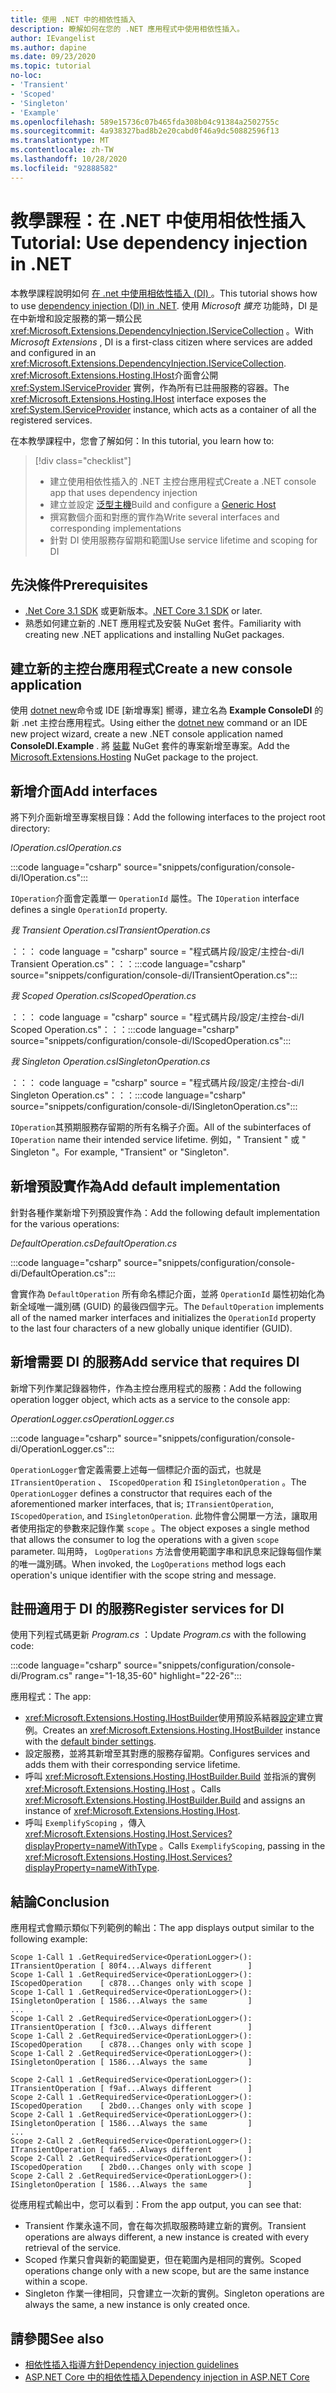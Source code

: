 ```yaml
---
title: 使用 .NET 中的相依性插入
description: 瞭解如何在您的 .NET 應用程式中使用相依性插入。
author: IEvangelist
ms.author: dapine
ms.date: 09/23/2020
ms.topic: tutorial
no-loc:
- 'Transient'
- 'Scoped'
- 'Singleton'
- 'Example'
ms.openlocfilehash: 589e15736c07b465fda308b04c91384a2502755c
ms.sourcegitcommit: 4a938327bad8b2e20cabd0f46a9dc50882596f13
ms.translationtype: MT
ms.contentlocale: zh-TW
ms.lasthandoff: 10/28/2020
ms.locfileid: "92888582"
---
```

# <a name="tutorial-use-dependency-injection-in-net"></a><span data-ttu-id="7cae4-103">教學課程：在 .NET 中使用相依性插入</span><span class="sxs-lookup"><span data-stu-id="7cae4-103">Tutorial: Use dependency injection in .NET</span></span>

<span data-ttu-id="7cae4-104">本教學課程說明如何 [在 .net 中使用相依性插入 (DI) ](dependency-injection.md)。</span><span class="sxs-lookup"><span data-stu-id="7cae4-104">This tutorial shows how to use [dependency injection (DI) in .NET](dependency-injection.md).</span></span> <span data-ttu-id="7cae4-105">使用 *Microsoft 擴充* 功能時，DI 是在中新增和設定服務的第一類公民 <xref:Microsoft.Extensions.DependencyInjection.IServiceCollection> 。</span><span class="sxs-lookup"><span data-stu-id="7cae4-105">With *Microsoft Extensions* , DI is a first-class citizen where services are added and configured in an <xref:Microsoft.Extensions.DependencyInjection.IServiceCollection>.</span></span> <span data-ttu-id="7cae4-106"><xref:Microsoft.Extensions.Hosting.IHost>介面會公開 <xref:System.IServiceProvider> 實例，作為所有已註冊服務的容器。</span><span class="sxs-lookup"><span data-stu-id="7cae4-106">The <xref:Microsoft.Extensions.Hosting.IHost> interface exposes the <xref:System.IServiceProvider> instance, which acts as a container of all the registered services.</span></span>

<span data-ttu-id="7cae4-107">在本教學課程中，您會了解如何：</span><span class="sxs-lookup"><span data-stu-id="7cae4-107">In this tutorial, you learn how to:</span></span>

> [!div class="checklist"]
>
> - <span data-ttu-id="7cae4-108">建立使用相依性插入的 .NET 主控台應用程式</span><span class="sxs-lookup"><span data-stu-id="7cae4-108">Create a .NET console app that uses dependency injection</span></span>
> - <span data-ttu-id="7cae4-109">建立並設定 [泛型主機](generic-host.md)</span><span class="sxs-lookup"><span data-stu-id="7cae4-109">Build and configure a [Generic Host](generic-host.md)</span></span>
> - <span data-ttu-id="7cae4-110">撰寫數個介面和對應的實作為</span><span class="sxs-lookup"><span data-stu-id="7cae4-110">Write several interfaces and corresponding implementations</span></span>
> - <span data-ttu-id="7cae4-111">針對 DI 使用服務存留期和範圍</span><span class="sxs-lookup"><span data-stu-id="7cae4-111">Use service lifetime and scoping for DI</span></span>

## <a name="prerequisites"></a><span data-ttu-id="7cae4-112">先決條件</span><span class="sxs-lookup"><span data-stu-id="7cae4-112">Prerequisites</span></span>

- <span data-ttu-id="7cae4-113">[.Net Core 3.1 SDK](https://dotnet.microsoft.com/download/dotnet-core) 或更新版本。</span><span class="sxs-lookup"><span data-stu-id="7cae4-113">[.NET Core 3.1 SDK](https://dotnet.microsoft.com/download/dotnet-core) or later.</span></span>
- <span data-ttu-id="7cae4-114">熟悉如何建立新的 .NET 應用程式及安裝 NuGet 套件。</span><span class="sxs-lookup"><span data-stu-id="7cae4-114">Familiarity with creating new .NET applications and installing NuGet packages.</span></span>

## <a name="create-a-new-console-application"></a><span data-ttu-id="7cae4-115">建立新的主控台應用程式</span><span class="sxs-lookup"><span data-stu-id="7cae4-115">Create a new console application</span></span>

<span data-ttu-id="7cae4-116">使用 [dotnet new](../tools/dotnet-new.md)命令或 IDE [新增專案] 嚮導，建立名為 **Example ConsoleDI** 的新 .net 主控台應用程式。</span><span class="sxs-lookup"><span data-stu-id="7cae4-116">Using either the [dotnet new](../tools/dotnet-new.md) command or an IDE new project wizard, create a new .NET console application named **ConsoleDI.Example** .</span></span> <span data-ttu-id="7cae4-117">將 [裝載](https://www.nuget.org/packages/Microsoft.Extensions.Hosting) NuGet 套件的專案新增至專案。</span><span class="sxs-lookup"><span data-stu-id="7cae4-117">Add the [Microsoft.Extensions.Hosting](https://www.nuget.org/packages/Microsoft.Extensions.Hosting) NuGet package to the project.</span></span>

## <a name="add-interfaces"></a><span data-ttu-id="7cae4-118">新增介面</span><span class="sxs-lookup"><span data-stu-id="7cae4-118">Add interfaces</span></span>

<span data-ttu-id="7cae4-119">將下列介面新增至專案根目錄：</span><span class="sxs-lookup"><span data-stu-id="7cae4-119">Add the following interfaces to the project root directory:</span></span>

<span data-ttu-id="7cae4-120">*IOperation.cs*</span><span class="sxs-lookup"><span data-stu-id="7cae4-120">*IOperation.cs*</span></span>

:::code language="csharp" source="snippets/configuration/console-di/IOperation.cs":::

<span data-ttu-id="7cae4-121">`IOperation`介面會定義單一 `OperationId` 屬性。</span><span class="sxs-lookup"><span data-stu-id="7cae4-121">The `IOperation` interface defines a single `OperationId` property.</span></span>

<span data-ttu-id="7cae4-122">*我 Transient Operation.cs*</span><span class="sxs-lookup"><span data-stu-id="7cae4-122">*ITransientOperation.cs*</span></span>

<span data-ttu-id="7cae4-123">：：： code language = "csharp" source = "程式碼片段/設定/主控台-di/I Transient Operation.cs"：：：</span><span class="sxs-lookup"><span data-stu-id="7cae4-123">:::code language="csharp" source="snippets/configuration/console-di/ITransientOperation.cs":::</span></span>

<span data-ttu-id="7cae4-124">*我 Scoped Operation.cs*</span><span class="sxs-lookup"><span data-stu-id="7cae4-124">*IScopedOperation.cs*</span></span>

<span data-ttu-id="7cae4-125">：：： code language = "csharp" source = "程式碼片段/設定/主控台-di/I Scoped Operation.cs"：：：</span><span class="sxs-lookup"><span data-stu-id="7cae4-125">:::code language="csharp" source="snippets/configuration/console-di/IScopedOperation.cs":::</span></span>

<span data-ttu-id="7cae4-126">*我 Singleton Operation.cs*</span><span class="sxs-lookup"><span data-stu-id="7cae4-126">*ISingletonOperation.cs*</span></span>

<span data-ttu-id="7cae4-127">：：： code language = "csharp" source = "程式碼片段/設定/主控台-di/I Singleton Operation.cs"：：：</span><span class="sxs-lookup"><span data-stu-id="7cae4-127">:::code language="csharp" source="snippets/configuration/console-di/ISingletonOperation.cs":::</span></span>

<span data-ttu-id="7cae4-128">`IOperation`其預期服務存留期的所有名稱子介面。</span><span class="sxs-lookup"><span data-stu-id="7cae4-128">All of the subinterfaces of `IOperation` name their intended service lifetime.</span></span> <span data-ttu-id="7cae4-129">例如，" Transient " 或 " Singleton "。</span><span class="sxs-lookup"><span data-stu-id="7cae4-129">For example, "Transient" or "Singleton".</span></span>

## <a name="add-default-implementation"></a><span data-ttu-id="7cae4-130">新增預設實作為</span><span class="sxs-lookup"><span data-stu-id="7cae4-130">Add default implementation</span></span>

<span data-ttu-id="7cae4-131">針對各種作業新增下列預設實作為：</span><span class="sxs-lookup"><span data-stu-id="7cae4-131">Add the following default implementation for the various operations:</span></span>

<span data-ttu-id="7cae4-132">*DefaultOperation.cs*</span><span class="sxs-lookup"><span data-stu-id="7cae4-132">*DefaultOperation.cs*</span></span>

:::code language="csharp" source="snippets/configuration/console-di/DefaultOperation.cs":::

<span data-ttu-id="7cae4-133">會實作為 `DefaultOperation` 所有命名標記介面，並將 `OperationId` 屬性初始化為新全域唯一識別碼 (GUID) 的最後四個字元。</span><span class="sxs-lookup"><span data-stu-id="7cae4-133">The `DefaultOperation` implements all of the named marker interfaces and initializes the `OperationId` property to the last four characters of a new globally unique identifier (GUID).</span></span>

## <a name="add-service-that-requires-di"></a><span data-ttu-id="7cae4-134">新增需要 DI 的服務</span><span class="sxs-lookup"><span data-stu-id="7cae4-134">Add service that requires DI</span></span>

<span data-ttu-id="7cae4-135">新增下列作業記錄器物件，作為主控台應用程式的服務：</span><span class="sxs-lookup"><span data-stu-id="7cae4-135">Add the following operation logger object, which acts as a service to the console app:</span></span>

<span data-ttu-id="7cae4-136">*OperationLogger.cs*</span><span class="sxs-lookup"><span data-stu-id="7cae4-136">*OperationLogger.cs*</span></span>

:::code language="csharp" source="snippets/configuration/console-di/OperationLogger.cs":::

<span data-ttu-id="7cae4-137">`OperationLogger`會定義需要上述每一個標記介面的函式，也就是 `ITransientOperation` 、 `IScopedOperation` 和 `ISingletonOperation` 。</span><span class="sxs-lookup"><span data-stu-id="7cae4-137">The `OperationLogger` defines a constructor that requires each of the aforementioned marker interfaces, that is; `ITransientOperation`, `IScopedOperation`, and `ISingletonOperation`.</span></span> <span data-ttu-id="7cae4-138">此物件會公開單一方法，讓取用者使用指定的參數來記錄作業 `scope` 。</span><span class="sxs-lookup"><span data-stu-id="7cae4-138">The object exposes a single method that allows the consumer to log the operations with a given `scope` parameter.</span></span> <span data-ttu-id="7cae4-139">叫用時， `LogOperations` 方法會使用範圍字串和訊息來記錄每個作業的唯一識別碼。</span><span class="sxs-lookup"><span data-stu-id="7cae4-139">When invoked, the `LogOperations` method logs each operation's unique identifier with the scope string and message.</span></span>

## <a name="register-services-for-di"></a><span data-ttu-id="7cae4-140">註冊適用于 DI 的服務</span><span class="sxs-lookup"><span data-stu-id="7cae4-140">Register services for DI</span></span>

<span data-ttu-id="7cae4-141">使用下列程式碼更新 *Program.cs* ：</span><span class="sxs-lookup"><span data-stu-id="7cae4-141">Update *Program.cs* with the following code:</span></span>

:::code language="csharp" source="snippets/configuration/console-di/Program.cs" range="1-18,35-60" highlight="22-26":::

<span data-ttu-id="7cae4-142">應用程式：</span><span class="sxs-lookup"><span data-stu-id="7cae4-142">The app:</span></span>

- <span data-ttu-id="7cae4-143"><xref:Microsoft.Extensions.Hosting.IHostBuilder>使用預設系結器[設定](generic-host.md#default-builder-settings)建立實例。</span><span class="sxs-lookup"><span data-stu-id="7cae4-143">Creates an <xref:Microsoft.Extensions.Hosting.IHostBuilder> instance with the [default binder settings](generic-host.md#default-builder-settings).</span></span>
- <span data-ttu-id="7cae4-144">設定服務，並將其新增至其對應的服務存留期。</span><span class="sxs-lookup"><span data-stu-id="7cae4-144">Configures services and adds them with their corresponding service lifetime.</span></span>
- <span data-ttu-id="7cae4-145">呼叫 <xref:Microsoft.Extensions.Hosting.IHostBuilder.Build> 並指派的實例 <xref:Microsoft.Extensions.Hosting.IHost> 。</span><span class="sxs-lookup"><span data-stu-id="7cae4-145">Calls <xref:Microsoft.Extensions.Hosting.IHostBuilder.Build> and assigns an instance of <xref:Microsoft.Extensions.Hosting.IHost>.</span></span>
- <span data-ttu-id="7cae4-146">呼叫 `ExemplifyScoping` ，傳入 <xref:Microsoft.Extensions.Hosting.IHost.Services?displayProperty=nameWithType> 。</span><span class="sxs-lookup"><span data-stu-id="7cae4-146">Calls `ExemplifyScoping`, passing in the <xref:Microsoft.Extensions.Hosting.IHost.Services?displayProperty=nameWithType>.</span></span>

## <a name="conclusion"></a><span data-ttu-id="7cae4-147">結論</span><span class="sxs-lookup"><span data-stu-id="7cae4-147">Conclusion</span></span>

<span data-ttu-id="7cae4-148">應用程式會顯示類似下列範例的輸出：</span><span class="sxs-lookup"><span data-stu-id="7cae4-148">The app displays output similar to the following example:</span></span>

```console
Scope 1-Call 1 .GetRequiredService<OperationLogger>(): ITransientOperation [ 80f4...Always different        ]
Scope 1-Call 1 .GetRequiredService<OperationLogger>(): IScopedOperation    [ c878...Changes only with scope ]
Scope 1-Call 1 .GetRequiredService<OperationLogger>(): ISingletonOperation [ 1586...Always the same         ]
...
Scope 1-Call 2 .GetRequiredService<OperationLogger>(): ITransientOperation [ f3c0...Always different        ]
Scope 1-Call 2 .GetRequiredService<OperationLogger>(): IScopedOperation    [ c878...Changes only with scope ]
Scope 1-Call 2 .GetRequiredService<OperationLogger>(): ISingletonOperation [ 1586...Always the same         ]

Scope 2-Call 1 .GetRequiredService<OperationLogger>(): ITransientOperation [ f9af...Always different        ]
Scope 2-Call 1 .GetRequiredService<OperationLogger>(): IScopedOperation    [ 2bd0...Changes only with scope ]
Scope 2-Call 1 .GetRequiredService<OperationLogger>(): ISingletonOperation [ 1586...Always the same         ]
...
Scope 2-Call 2 .GetRequiredService<OperationLogger>(): ITransientOperation [ fa65...Always different        ]
Scope 2-Call 2 .GetRequiredService<OperationLogger>(): IScopedOperation    [ 2bd0...Changes only with scope ]
Scope 2-Call 2 .GetRequiredService<OperationLogger>(): ISingletonOperation [ 1586...Always the same         ]
```

<span data-ttu-id="7cae4-149">從應用程式輸出中，您可以看到：</span><span class="sxs-lookup"><span data-stu-id="7cae4-149">From the app output, you can see that:</span></span>

- <span data-ttu-id="7cae4-150">Transient 作業永遠不同，會在每次抓取服務時建立新的實例。</span><span class="sxs-lookup"><span data-stu-id="7cae4-150">Transient operations are always different, a new instance is created with every retrieval of the service.</span></span>
- <span data-ttu-id="7cae4-151">Scoped 作業只會與新的範圍變更，但在範圍內是相同的實例。</span><span class="sxs-lookup"><span data-stu-id="7cae4-151">Scoped operations change only with a new scope, but are the same instance within a scope.</span></span>
- <span data-ttu-id="7cae4-152">Singleton 作業一律相同，只會建立一次新的實例。</span><span class="sxs-lookup"><span data-stu-id="7cae4-152">Singleton operations are always the same, a new instance is only created once.</span></span>

## <a name="see-also"></a><span data-ttu-id="7cae4-153">請參閱</span><span class="sxs-lookup"><span data-stu-id="7cae4-153">See also</span></span>

* [<span data-ttu-id="7cae4-154">相依性插入指導方針</span><span class="sxs-lookup"><span data-stu-id="7cae4-154">Dependency injection guidelines</span></span>](dependency-injection-guidelines.md)
* [<span data-ttu-id="7cae4-155">ASP.NET Core 中的相依性插入</span><span class="sxs-lookup"><span data-stu-id="7cae4-155">Dependency injection in ASP.NET Core</span></span>](/aspnet/core/fundamentals/dependency-injection)
